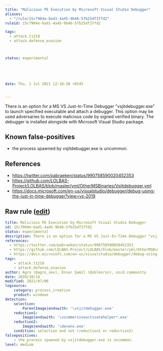```yaml
---
title: "Malicious PE Execution by Microsoft Visual Studio Debugger"
aliases:
  - "/rule/15c7904e-6ad1-4a45-9b46-5fb25df37fd2"
ruleid: 15c7904e-6ad1-4a45-9b46-5fb25df37fd2

tags:
  - attack.t1218
  - attack.defense_evasion



status: experimental





date: Thu, 1 Jul 2021 12:18:30 +0545


---
```


There is an option for a MS VS Just-In-Time Debugger "vsjitdebugger.exe" to launch specified executable and attach a debugger. This option may be used adversaries to execute malicious code by signed verified binary. The debugger is installed alongside with Microsoft Visual Studio package.

<!--more-->


## Known false-positives

* the process spawned by vsjitdebugger.exe is uncommon.



## References

* https://twitter.com/pabraeken/status/990758590020452353
* https://github.com/LOLBAS-Project/LOLBAS/blob/master/yml/OtherMSBinaries/Vsjitdebugger.yml
* https://docs.microsoft.com/en-us/visualstudio/debugger/debug-using-the-just-in-time-debugger?view=vs-2019


## Raw rule ([edit](https://github.com/SigmaHQ/sigma/edit/master/rules/windows/process_creation/proc_creation_win_susp_use_of_vsjitdebugger_bin.yml))
```yaml
title: Malicious PE Execution by Microsoft Visual Studio Debugger
id: 15c7904e-6ad1-4a45-9b46-5fb25df37fd2
status: experimental
description: There is an option for a MS VS Just-In-Time Debugger "vsjitdebugger.exe" to launch specified executable and attach a debugger. This option may be used adversaries to execute malicious code by signed verified binary. The debugger is installed alongside with Microsoft Visual Studio package.
references:
  - https://twitter.com/pabraeken/status/990758590020452353
  - https://github.com/LOLBAS-Project/LOLBAS/blob/master/yml/OtherMSBinaries/Vsjitdebugger.yml
  - https://docs.microsoft.com/en-us/visualstudio/debugger/debug-using-the-just-in-time-debugger?view=vs-2019
tags:
    - attack.t1218
    - attack.defense_evasion
author: Agro (@agro_sev), Ensar Şamil (@sblmsrsn), oscd.community
date: 2020/10/14
modified: 2021/07/06
logsource:
    category: process_creation
    product: windows
detection:
    selection:
        ParentImage|endswith: '\vsjitdebugger.exe'
    reduction1:
        Image|endswith: '\vsimmersiveactivatehelper*.exe'
    reduction2:
        Image|endswith: '\devenv.exe'
    condition: selection and not (reduction1 or reduction2)
falsepositives:
    - the process spawned by vsjitdebugger.exe is uncommon.
level: medium


```
